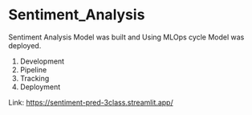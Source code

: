 # Sentiment_Analysis

Sentiment Analysis Model was built and Using MLOps cycle Model was deployed.
<br>
1) Development
2) Pipeline
3) Tracking
4) Deployment

Link: https://sentiment-pred-3class.streamlit.app/
